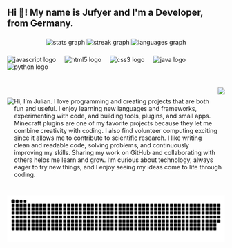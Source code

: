 <h2 align="left">Hi 👋! My name is Jufyer and I'm a Developer, from Germany.</h2>

###

<div align="center">
  <img src="https://github-readme-stats.vercel.app/api?username=Jufyer&hide_title=false&hide_rank=false&show_icons=true&include_all_commits=true&count_private=true&disable_animations=false&theme=dracula&locale=en&hide_border=false" height="150" alt="stats graph"  />
  <img src="https://streak-stats.demolab.com?user=Jufyer&locale=en&mode=daily&theme=dracula&hide_border=false&border_radius=5" height="150" alt="streak graph"  />
  <img src="https://github-readme-stats.vercel.app/api/top-langs?username=Jufyer&locale=en&hide_title=false&layout=compact&card_width=320&langs_count=5&theme=dracula&hide_border=false" height="150" alt="languages graph"  />
</div>

###

<div align="left">
  <img src="https://cdn.jsdelivr.net/gh/devicons/devicon/icons/javascript/javascript-original.svg" height="30" alt="javascript logo"  />
  <img width="12" />
  <img src="https://cdn.jsdelivr.net/gh/devicons/devicon/icons/html5/html5-original.svg" height="30" alt="html5 logo"  />
  <img width="12" />
  <img src="https://cdn.jsdelivr.net/gh/devicons/devicon/icons/css3/css3-original.svg" height="30" alt="css3 logo"  />
  <img width="12" />
  <img src="https://cdn.jsdelivr.net/gh/devicons/devicon/icons/java/java-original.svg" height="30" alt="java logo"  />
  <img width="12" />
  <img src="https://cdn.jsdelivr.net/gh/devicons/devicon/icons/python/python-original.svg" height="30" alt="python logo"  />
</div>

###

<br clear="both">

<img align="right" height="150" src="https://media.giphy.com/media/v1.Y2lkPTc5MGI3NjExZWlldHk1emRudThlZHFiOGt6azZ2eTJkb3NvamJrYXBxY3pqOW56cCZlcD12MV9naWZzX3NlYXJjaCZjdD1n/CuuSHzuc0O166MRfjt/giphy.gif"  />

###

<img align="left" height="200" src="https://media.giphy.com/media/v1.Y2lkPWVjZjA1ZTQ3YXFhZ3ZyM2lrbXN4cWpucW9xMm5wZHZzNmdseGczendoaWJjbnI0eCZlcD12MV9naWZzX3NlYXJjaCZjdD1n/PTBVMsYIOB0SBP4MVe/giphy.gif"  />

###

<p align="left">Hi, I’m Julian. I love programming and creating projects that are both fun and useful. I enjoy learning new languages and frameworks, experimenting with code, and building tools, plugins, and small apps. Minecraft plugins are one of my favorite projects because they let me combine creativity with coding. I also find volunteer computing exciting since it allows me to contribute to scientific research. I like writing clean and readable code, solving problems, and continuously improving my skills. Sharing my work on GitHub and collaborating with others helps me learn and grow. I’m curious about technology, always eager to try new things, and I enjoy seeing my ideas come to life through coding.</p>

###

<br clear="both">

<img src="https://raw.githubusercontent.com/Jufyer/Jufyer/output/snake.svg" alt="Snake animation" />

###
